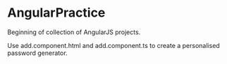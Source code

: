 # AngularPractice
Beginning of collection of AngularJS projects.

Use add.component.html and add.component.ts to create a personalised password generator.
